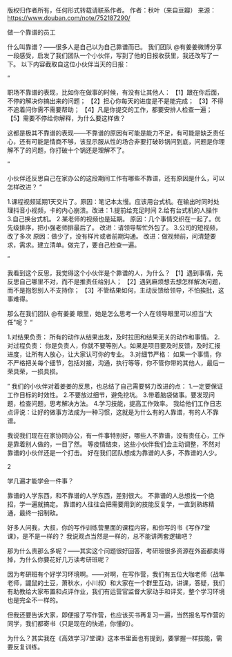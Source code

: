 版权归作者所有，任何形式转载请联系作者。
作者：秋叶（来自豆瓣）
来源：https://www.douban.com/note/752187290/

做一个靠谱的员工

什么叫靠谱？——很多人是自己以为自己靠谱而已。
我们团队 @有姜姜微博分享一段感受，启发了我们团队一个小伙伴，写到了他的日报收获里，我还改写了一下。
以下内容截取自这位小伙伴当天的日报：


“

职场不靠谱的表现，比如你在做事的时候，有没有让其他人：
【1】跟在你后面，不停的解决你搞出来的问题；
【2】担心你每天的进度是不是能完成；
【3】不得不追着问你需不需要帮助；
【4】凡是你提交的工作，都要安排人检查一遍；
【5】需要不停给你解释，为什么要这样做？

这都是极其不靠谱的表现——不靠谱的原因有可能是能力不足，有可能是缺乏责任心，还有可能是情商不够，该显示服从性的场合非要打破砂锅问到底，问题是你理解不了的问题，你打破十个锅还是理解不了。

”


小伙伴还反思自己在家办公的这段期间工作有哪些不靠谱，还有原因是什么，可以怎样改进？
“

1.课程视频延期1天交片了。原因：笔记本太慢。应该用台式机。在输出时同时处理抖音小视频，卡的内心崩溃。改进：1.提前给充足时间 2.给有台式机的人操作 3.自己换台式机。
2.某老师的视频也是延期。
原因：几个事情交织在一起了。优先级排序，把小强老师排最后了。
改进：请领导帮忙外包了。
3.公司的短视频，改了多次
原因：做少了，没有样片或者前期沟通。
改进：做视频前，问清楚要求，需求。建立清单。做完了，要自己检查一遍。

”


我看到这个反思，我觉得这个小伙伴是个靠谱的人，为什么？
【1】遇到事情，先反思自己哪里不对，而不是推责任给别人；
【2】遇到麻烦想去想怎样解决问题，而不是抱怨别人不支持你；
【3】不管结果如何，主动反馈给领导，不怕挨批，这事难得。


那么在我们团队 @有姜姜 眼里，她是怎么思考一个人在领导眼里可以担当“大任"呢？
“

1.对结果负责：
所有的动作从结果出发，及时拉回和结果无关的动作和事情。
2.对过程负责：
你是负责人，你就不要等别人。如果是项目要及时反馈，及时汇报进度，让所有人放心，让大家认可你的专业。
3.对细节严格：
如果一个事情，你不严格把关每个细节，包括对接，沟通，执行等等，你不管你带的其他人，最后一荣具荣，一损具损。


”
我们的小伙伴对着姜姜的反思，也总结了自己需要努力改进的点：
1.一定要保证工作目标的时效性。
2.不要放过细节，避免挖坑。
3.带着脑袋做事。要发现问题，检查问题，思考解决方法。
4.学习技能，提高工作效率。
我给他们工作日志点评说：让好的做事方法成为一种习惯，这就是为什么有的人靠谱，有的人不靠谱。

我说我们现在在家协同办公，有一件事特别好，哪些人不靠谱，没有责任心，工作是靠着别人做的，一目了然。
等疫情结束，这些小伙伴我们会主动调整，不然对靠谱的小伙伴还是一个打击。
好在我们团队想成为靠谱的人多，不靠谱的人少。


2

学几遍才能学会一件事？



靠谱的人学东西，和不靠谱的人学东西，差别很大。
不靠谱的人总想找一个绝招，学一遍就搞定。
靠谱的人往往会把需要用到的技能反复学，一直到熟练精通，最终一招制敌。

好多人问我，大叔，你的写作训练营里面的课程内容，和你写的书《写作7堂课》，是不是一样的？
我说观点当然是一样的，总不能讲两套逻辑吧？


那为什么贵那么多呢？——其实这个问题很好回答，考研班很多资源在外面都卖得掉，为什么你要花好几万读考研班呢？


因为考研班有个好学习环境啊。——对啊，在写作营，我们有五位大咖老师（战隼老师，鼹鼠的土豆，萧秋水，小川叔）和大家在一个群里互动，讲课，答疑，我们有助教给大家布置和点评作业，我们有运营官监督大家动手和评奖，整个学习环境也是完全不一样的。


但我还要告诉大家，即便报了写作营，也应该买书再复习一遍，当然报名写作营的同学，我们都寄书（只是现在的快递，你懂的）。


为什么？其实我在《高效学习7堂课》这本书里面也有提到，要掌握一样技能，需要反复训练。